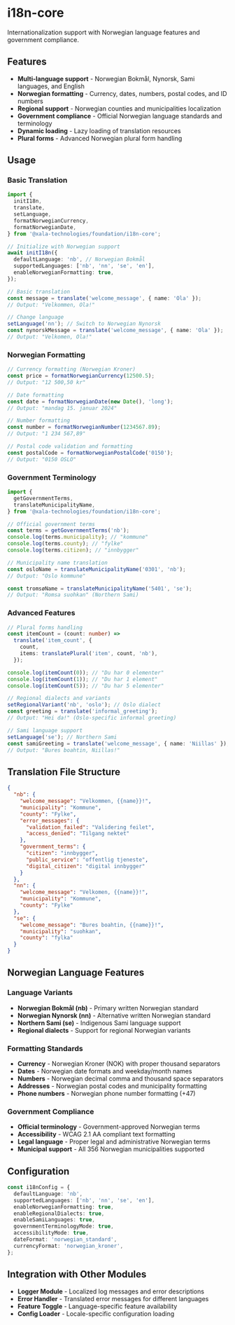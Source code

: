# i18n-core

Internationalization support with Norwegian language features and government compliance.

## Features

- **Multi-language support** - Norwegian Bokmål, Nynorsk, Sami languages, and English
- **Norwegian formatting** - Currency, dates, numbers, postal codes, and ID numbers
- **Regional support** - Norwegian counties and municipalities localization
- **Government compliance** - Official Norwegian language standards and terminology
- **Dynamic loading** - Lazy loading of translation resources
- **Plural forms** - Advanced Norwegian plural form handling

## Usage

### Basic Translation

```typescript
import {
  initI18n,
  translate,
  setLanguage,
  formatNorwegianCurrency,
  formatNorwegianDate,
} from '@xala-technologies/foundation/i18n-core';

// Initialize with Norwegian support
await initI18n({
  defaultLanguage: 'nb', // Norwegian Bokmål
  supportedLanguages: ['nb', 'nn', 'se', 'en'],
  enableNorwegianFormatting: true,
});

// Basic translation
const message = translate('welcome_message', { name: 'Ola' });
// Output: "Velkommen, Ola!"

// Change language
setLanguage('nn'); // Switch to Norwegian Nynorsk
const nynorskMessage = translate('welcome_message', { name: 'Ola' });
// Output: "Velkomen, Ola!"
```

### Norwegian Formatting

```typescript
// Currency formatting (Norwegian Kroner)
const price = formatNorwegianCurrency(12500.5);
// Output: "12 500,50 kr"

// Date formatting
const date = formatNorwegianDate(new Date(), 'long');
// Output: "mandag 15. januar 2024"

// Number formatting
const number = formatNorwegianNumber(1234567.89);
// Output: "1 234 567,89"

// Postal code validation and formatting
const postalCode = formatNorwegianPostalCode('0150');
// Output: "0150 OSLO"
```

### Government Terminology

```typescript
import {
  getGovernmentTerms,
  translateMunicipalityName,
} from '@xala-technologies/foundation/i18n-core';

// Official government terms
const terms = getGovernmentTerms('nb');
console.log(terms.municipality); // "kommune"
console.log(terms.county); // "fylke"
console.log(terms.citizen); // "innbygger"

// Municipality name translation
const osloName = translateMunicipalityName('0301', 'nb');
// Output: "Oslo kommune"

const tromsøName = translateMunicipalityName('5401', 'se');
// Output: "Romsa suohkan" (Northern Sami)
```

### Advanced Features

```typescript
// Plural forms handling
const itemCount = (count: number) =>
  translate('item_count', {
    count,
    items: translatePlural('item', count, 'nb'),
  });

console.log(itemCount(0)); // "Du har 0 elementer"
console.log(itemCount(1)); // "Du har 1 element"
console.log(itemCount(5)); // "Du har 5 elementer"

// Regional dialects and variants
setRegionalVariant('nb', 'oslo'); // Oslo dialect
const greeting = translate('informal_greeting');
// Output: "Hei da!" (Oslo-specific informal greeting)

// Sami language support
setLanguage('se'); // Northern Sami
const samiGreeting = translate('welcome_message', { name: 'Niillas' });
// Output: "Bures boahtin, Niillas!"
```

## Translation File Structure

```json
{
  "nb": {
    "welcome_message": "Velkommen, {{name}}!",
    "municipality": "Kommune",
    "county": "Fylke",
    "error_messages": {
      "validation_failed": "Validering feilet",
      "access_denied": "Tilgang nektet"
    },
    "government_terms": {
      "citizen": "innbygger",
      "public_service": "offentlig tjeneste",
      "digital_citizen": "digital innbygger"
    }
  },
  "nn": {
    "welcome_message": "Velkomen, {{name}}!",
    "municipality": "Kommune",
    "county": "Fylke"
  },
  "se": {
    "welcome_message": "Bures boahtin, {{name}}!",
    "municipality": "suohkan",
    "county": "fylka"
  }
}
```

## Norwegian Language Features

### Language Variants

- **Norwegian Bokmål (nb)** - Primary written Norwegian standard
- **Norwegian Nynorsk (nn)** - Alternative written Norwegian standard
- **Northern Sami (se)** - Indigenous Sami language support
- **Regional dialects** - Support for regional Norwegian variants

### Formatting Standards

- **Currency** - Norwegian Kroner (NOK) with proper thousand separators
- **Dates** - Norwegian date formats and weekday/month names
- **Numbers** - Norwegian decimal comma and thousand space separators
- **Addresses** - Norwegian postal codes and municipality formatting
- **Phone numbers** - Norwegian phone number formatting (+47)

### Government Compliance

- **Official terminology** - Government-approved Norwegian terms
- **Accessibility** - WCAG 2.1 AA compliant text formatting
- **Legal language** - Proper legal and administrative Norwegian terms
- **Municipal support** - All 356 Norwegian municipalities supported

## Configuration

```typescript
const i18nConfig = {
  defaultLanguage: 'nb',
  supportedLanguages: ['nb', 'nn', 'se', 'en'],
  enableNorwegianFormatting: true,
  enableRegionalDialects: true,
  enableSamiLanguages: true,
  governmentTerminologyMode: true,
  accessibilityMode: true,
  dateFormat: 'norwegian_standard',
  currencyFormat: 'norwegian_kroner',
};
```

## Integration with Other Modules

- **Logger Module** - Localized log messages and error descriptions
- **Error Handler** - Translated error messages for different languages
- **Feature Toggle** - Language-specific feature availability
- **Config Loader** - Locale-specific configuration loading
